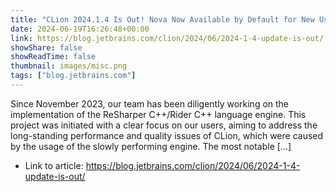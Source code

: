 ```yaml
---
title: "CLion 2024.1.4 Is Out! Nova Now Available by Default for New Users"
date: 2024-06-19T16:26:48+00:00
link: https://blog.jetbrains.com/clion/2024/06/2024-1-4-update-is-out/
showShare: false
showReadTime: false
thumbnail: images/misc.png
tags: ["blog.jetbrains.com"]
---
```

Since November 2023, our team has been diligently working on the implementation of the ReSharper C++/Rider C++ language engine. This project was initiated with a clear focus on our users, aiming to address the long-standing performance and quality issues of CLion, which were caused by the usage of the slowly performing engine. The most notable […]

- Link to article: https://blog.jetbrains.com/clion/2024/06/2024-1-4-update-is-out/